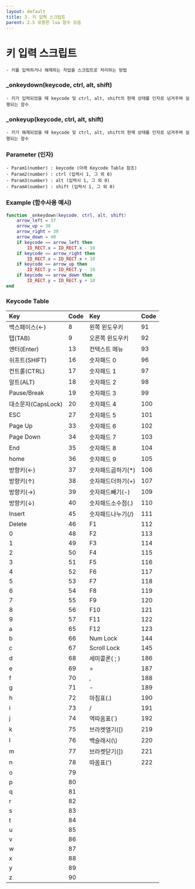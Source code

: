 ```yaml
---
layout: default
title: 3. 키 입력 스크립트
parent: 2.5 유용한 lua 함수 모음
---
```


# 키 입력 스크립트

    - 키를 입력하거나 해제하는 작업을 스크립트로 처리하는 방법

### _onkeydown(keycode, ctrl, alt, shift)
    - 키가 입력되었을 때 keycode 및 ctrl, alt, shift의 현재 상태를 인자로 넘겨주며 실행되는 함수
### _onkeyup(keycode, ctrl, alt, shift)
    - 키가 해제되었을 때 keycode 및 ctrl, alt, shift의 현재 상태를 인자로 넘겨주며 실행되는 함수
### Parameter (인자)

    - Param1(number) : keycode (아래 Keycode Table 참조)
	- Param2(number) : ctrl (입력시 1, 그 외 0)
	- Param3(number) : alt (입력시 1, 그 외 0)
	- Param4(number) : shift (입력시 1, 그 외 0)

    
### Example (함수사용 예시)
```lua
function _onkeydown(keycode, ctrl, alt, shift)
    arrow_left = 37
    arrow_up = 38
    arrow_right = 39
    arrow_down = 40
    if keycode == arrow_left then
        ID_RECT.x = ID_RECT.x - 10
    if keycode == arrow_right then
        ID_RECT.x = ID_RECT.x + 10
    if keycode == arrow_up then
        ID_RECT.y = ID_RECT.y - 10
    if keycode == arrow_down then
        ID_RECT.y = ID_RECT.y + 10
end
```

### Keycode Table
| Key | Code | Key | Code |
| :--- | :--- | :--- | :--- | 
|백스페이스(←)|	8|왼쪽 윈도우키|	91|
|탭(TAB)|	9|오른쪽 윈도우키|	92|
|엔터(Enter)|	13|컨텍스트 메뉴|	93|
|쉬프트(SHIFT)|	16|숫자패드 0|	96|
|컨트롤(CTRL)|	17|숫자패드 1|	97|
|알트(ALT)|	18|숫자패드 2|	98|
|Pause/Break|	19|숫자패드 3|	99|
|대소문자(CapsLock)|	20|숫자패드 4|	100|
|ESC|	27|숫자패드 5|	101|
|Page Up|	33|숫자패드 6|	102|
|Page Down|	34|숫자패드 7|	103|
|End|	35|숫자패드 8|	104|
|home|	36|숫자패드 9|	105|
|방향키(←)|	37|숫자패드곱하기(*)|	106|
|방향키(↑)|	38|숫자패드더하기(+)|	107|
|방향키(→)|	39|숫자패드빼기(-)|	109|
|방향키(↓)|	40|숫자패드소수점(.)|	110|
|Insert|	45|숫자패드나누기(/)|	111|
|Delete|	46|F1|	112|
|0|	48|F2|	113|
|1|	49|F3|	114|
|2|	50|F4|	115|
|3|	51|F5|	116|
|4|	52|F6|	117|
|5|	53|F7|	118|
|6|	54|F8|	119|
|7|	55|F9|	120|
|8|	56|F10|	121|
|9|	57|F11|	122|
|a|	65|F12|	123|
|b|	66|Num Lock|	144|
|c|	67|Scroll Lock|	145|
|d|	68|세미콜론( ; )|	186|
|e|	69|=|	187|
|f|	70|,|	188|
|g|	71|-|	189|
|h|	72|마침표(.)|	190|
|i|	73|/|	191|
|j|	74|역따옴표(`)|	192|
|k|	75|브라켓열기([)|	219|
|l|	76|백슬래시(\\)|	220|
|m|	77|브라켓닫기(])|	221|
|n|	78|따옴표(')|	222|
|o|	79|
|p|	80|
|q|	81|
|r|	82|
|s|	83|
|t|	84|
|u|	85|
|v|	86|
|w|	87|
|x|	88|
|y|	89|
|z|	90|